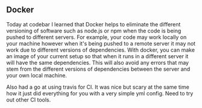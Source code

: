 ## Docker

Today at codebar I learned that Docker helps to eliminate the different versioning of software such as node.js or npm when the code is being pushed to different servers. For example, your code may work locally on your machine however when it's being pushed to a remote server it may not work due to different versions of dependencies. With docker, you can make an image of your current setup so that when it runs in a different server it will have the same dependencies. This will also avoid any errors that may stem from the different versions of dependencies between the server and your own local machine.

Also had a go at using travis for CI. It was nice but scary at the same time how it just did everything for you with a very simple yml config. Need to try out other CI tools.
